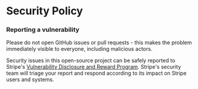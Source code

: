 # Security Policy

### Reporting a vulnerability

Please do not open GitHub issues or pull requests - this makes the problem immediately visible to everyone, including malicious actors.   

Security issues in this open-source project can be safely reported to Stripe's [Vulnerability Disclosure and Reward Program](https://stripe.com/docs/security/stripe#disclosure-and-reward-program).
Stripe's security team will triage your report and respond according to its impact on Stripe users and systems.